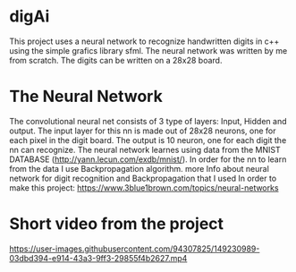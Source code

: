 # digAi
This project uses a neural network to recognize handwritten digits in c++ using the simple grafics library sfml.
The neural network was written by me from scratch.
The digits can be written on a 28x28 board.
# The Neural Network
The convolutional neural net consists of 3 type of layers: Input, Hidden and output.
The input layer for this nn is made out of 28x28 neurons, one for each pixel in the digit board.
The output is 10 neuron, one for each digit the nn can recognize.
The neural network learnes using data from the MNIST DATABASE (http://yann.lecun.com/exdb/mnist/).
In order for the nn to learn from the data I use Backpropagation algorithm.
more Info about neural network for digit recognition and Backpropagation that I used In order to make this project:
https://www.3blue1brown.com/topics/neural-networks
# Short video from the project



https://user-images.githubusercontent.com/94307825/149230989-03dbd394-e914-43a3-9ff3-29855f4b2627.mp4

